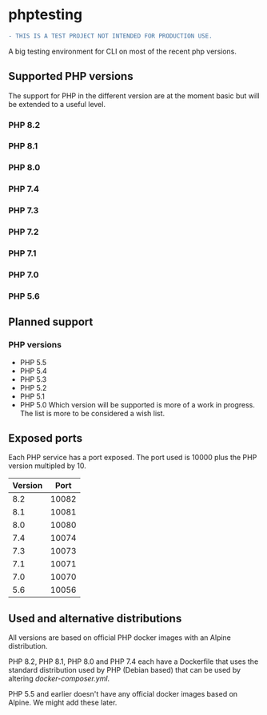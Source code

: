 # phptesting
```diff
- THIS IS A TEST PROJECT NOT INTENDED FOR PRODUCTION USE.
```

A big testing environment for CLI on most of the recent php versions.

## Supported PHP versions
The support for PHP in the different version are at the moment basic but will be extended to a useful level.

### PHP 8.2
### PHP 8.1
### PHP 8.0
### PHP 7.4
### PHP 7.3
### PHP 7.2
### PHP 7.1
### PHP 7.0 
### PHP 5.6

## Planned support

### PHP versions
* PHP 5.5
* PHP 5.4
* PHP 5.3
* PHP 5.2
* PHP 5.1
* PHP 5.0
Which version will be supported is more of a work in progress. The list is more to be considered a wish list.

## Exposed ports
Each PHP service has a port exposed. The port used is 10000 plus the PHP version multipled by 10.

| Version | Port  |
| ------- | ----- |
| 8.2     | 10082 |
| 8.1     | 10081 |
| 8.0     | 10080 |
| 7.4     | 10074 |
| 7.3     | 10073 |
| 7.1     | 10071 |
| 7.0     | 10070 |
| 5.6     | 10056 |

## Used and alternative distributions
All versions are based on official PHP docker images with an Alpine distribution.

PHP 8.2, PHP 8.1, PHP 8.0 and PHP 7.4 each have a Dockerfile that uses the standard distribution used by PHP (Debian based) that can be used by altering *docker-composer.yml*.

PHP 5.5 and earlier doesn't have any official docker images based on Alpine. We might add these later.